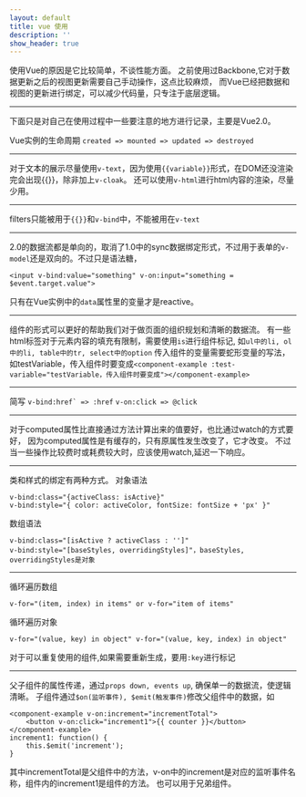 ```yaml
---
layout: default
title: vue 使用
description: ''
show_header: true
---
```


使用Vue的原因是它比较简单，不谈性能方面。
之前使用过Backbone,它对于数据更新之后的视图更新需要自己手动操作，这点比较麻烦，
而Vue已经把数据和视图的更新进行绑定，可以减少代码量，只专注于底层逻辑。

***

下面只是对自己在使用过程中一些要注意的地方进行记录，主要是Vue2.0。

Vue实例的生命周期
```created => mounted => updated => destroyed```

***

对于文本的展示尽量使用```v-text```，因为使用```{{variable}}```形式，在DOM还没渲染完会出现{{}}，除非加上```v-cloak```。
还可以使用```v-html```进行html内容的渲染，尽量少用。

***

filters只能被用于```{{}}```和```v-bind```中，不能被用在```v-text```

***

2.0的数据流都是单向的，取消了1.0中的sync数据绑定形式，不过用于表单的```v-model```还是双向的。不过只是语法糖，
```
<input v-bind:value="something" v-on:input="something = $event.target.value">
```
只有在Vue实例中的```data```属性里的变量才是reactive。

***

组件的形式可以更好的帮助我们对于做页面的组织规划和清晰的数据流。
有一些html标签对于元素内容的填充有限制，需要使用```is```进行组件标记, 如```ul中的li, ol中的li, table中的tr, select中的option```
传入组件的变量需要蛇形变量的写法，
如testVariable，传入组件时要变成```<component-example :test-variable="testVariable，传入组件时要变成"></component-example>```

***

简写
```v-bind:href` => :href```
```v-on:click => @click ```

***

对于computed属性比直接通过方法计算出来的值要好，也比通过watch的方式要好，
因为computed属性是有缓存的，只有原属性发生改变了，它才改变。
不过当一些操作比较费时或耗费较大时，应该使用watch,延迟一下响应。


***

类和样式的绑定有两种方式。
对象语法
```
v-bind:class="{activeClass: isActive}"
v-bind:style="{ color: activeColor, fontSize: fontSize + 'px' }"
```

数组语法
```
v-bind:class="[isActive ? activeClass : '']"
v-bind:style="[baseStyles, overridingStyles]"，baseStyles, overridingStyles是对象
```

***

循环遍历数组
```
v-for="(item, index) in items" or v-for="item of items"
```
循环遍历对象
```
v-for="(value, key) in object" v-for="(value, key, index) in object"
```
对于可以重复使用的组件,如果需要重新生成，要用```:key```进行标记

***

父子组件的属性传递，通过```props down, events up```, 确保单一的数据流，使逻辑清晰。
子组件通过```$on(监听事件), $emit(触发事件)```修改父组件中的数据，如

```
<component-example v-on:increment="incrementTotal">
    <button v-on:click="increment1">{{ counter }}</button>
</component-example>
increment1: function() {
    this.$emit('increment');
}
```

其中incrementTotal是父组件中的方法，v-on中的increment是对应的监听事件名称，组件内的increment1是组件的方法。
也可以用于兄弟组件。